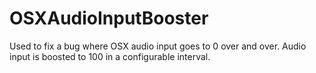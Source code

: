 # OSXAudioInputBooster
Used to fix a bug where OSX audio input goes to 0 over and over. Audio input is boosted to 100 in a configurable interval.
